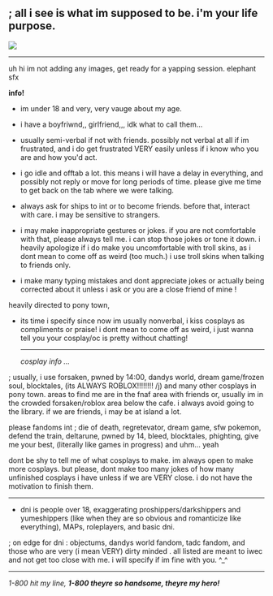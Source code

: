 ## ; all i see is what im supposed to be. i'm your life purpose.

![](https://komarev.com/ghpvc/?username=rasiondetrehasarrived&color=blueviolet)

---

uh hi im not adding any images, get ready for a yapping session. elephant sfx

**info!** 
- im under 18 and very, very vauge about my age.

- i have a boyfriwnd,, girlfriend,,, idk what to call them...

- usually semi-verbal if not with friends. possibly not verbal at all if im frustrated, and i do get frustrated VERY easily unless if i know who you are and how you'd act.
  
- i go idle and offtab a lot. this means i will have a delay in everything, and possibly not reply or move for long periods of time. please give me time to get back on the tab where we were talking.
  
- always ask for ships to int or to become friends. before that, interact with care. i may be sensitive to strangers.

- i may make inappropriate gestures or jokes. if you are not comfortable with that, please always tell me. i can stop those jokes or tone it down. i heavily apologize if i do make you uncomfortable with troll skins, as i dont mean to come off as weird (too much.) i use troll skins when talking to friends only.

- i make many typing mistakes and dont appreciate jokes or actually being corrected about it unless i ask or you are a close friend of mine !

  
heavily directed to pony town,
- its time i specify since now im usually nonverbal, i kiss cosplays as compliments or praise! i dont mean to come off as weird, i just wanna tell you your cosplay/oc is pretty without chatting!

  ---

  *cosplay info …*

; usually, i use forsaken, pwned by 14:00, dandys world, dream game/frozen soul, blocktales, (its ALWAYS ROBLOX!!!!!!!! /j) and many other cosplays in pony town. areas to find me are in the fnaf area with friends or, usually im in the crowded forsaken/roblox area below the cafe. i always avoid going to the library. if we are friends, i may be at island a lot.

please fandoms int ; die of death, regretevator, dream game, sfw pokemon, defend the train, deltarune, pwned by 14, bleed, blocktales, phighting, give me your best, (literally like games in progress) and uhm... yeah

dont be shy to tell me of what cosplays to make. im always open to make more cosplays. but please, dont make too many jokes of how many unfinished cosplays i have unless if we are VERY close. i do not have the motivation to finish them.

---

  - dni is people over 18, exaggerating proshippers/darkshippers and yumeshippers (like when they are so obvious and romanticize like everything), MAPs, roleplayers, and basic dni.

; on edge for dni : objectums, dandys world fandom, tadc fandom, and those who are very (i mean VERY) dirty minded . all listed are meant to iwec and not get too close with me. i will specify if im fine with you. ^_^

---
*1-800 hit my line,*
***1-800 theyre so handsome, theyre my hero!***

